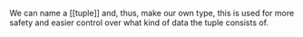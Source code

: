 We can name a [[tuple]] and, thus, make our own type, this is used for more safety and easier control over what kind of data the tuple consists of.